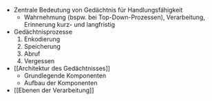 - Zentrale Bedeutung von Gedächtnis für Handlungsfähigkeit
    - Wahrnehmung (bspw. bei Top-Down-Prozessen), Verarbeitung, Erinnerung kurz- und langfristig
- Gedächtnisprozesse
    1. Enkodierung
    2. Speicherung
    3. Abruf 
    4. Vergessen
- [[Architektur des Gedächtnisses]]
    - Grundlegende Komponenten 
    - Aufbau der Komponenten
- [[Ebenen der Verarbeitung]]
